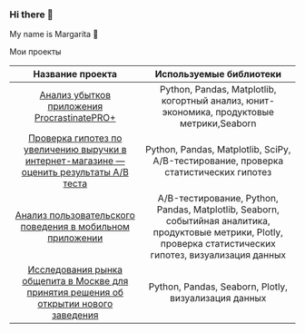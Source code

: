 ### Hi there 👋
My name is Margarita :raising_hand:  

Мои проекты

| Название проекта | Используемые библиотеки |
| :--------------------: |:---------------------------:|
| [Анализ убытков приложения ProcrastinatePRO+](https://github.com/margo36/yandex_projects/tree/main/bisiness_indicators)| Python, Pandas, Matplotlib, когортный анализ, юнит-экономика, продуктовые метрики,Seaborn|
| [Проверка гипотез по увеличению выручки в интернет-магазине — оценить результаты A/B теста](https://github.com/margo36/yandex_projects/tree/main/bisiness_indicators) |  Python, Pandas, Matplotlib, SciPy, A/B-тестирование, проверка статистических гипотез |
| [Анализ пользовательского поведения в мобильном приложении](https://github.com/margo36/yandex_practicum_projects/tree/main/a_a_b_test)|A/B-тестирование, Python, Pandas, Matplotlib, Seaborn, событийная аналитика, продуктовые метрики, Plotly, проверка статистических гипотез, визуализация данных|
| [Исследования рынка общепита в Москве для принятия решения об открытии нового заведения](https://github.com/margo36/yandex_practicum_projects/tree/main/startup)|Python, Pandas, Seaborn, Plotly, визуализация данных|

<!--
**margo36/margo36** is a ✨ _special_ ✨ repository because its `README.md` (this file) appears on your GitHub profile.

Here are some ideas to get you started:

- 🔭 I’m currently working on ...
- 🌱 I’m currently learning ...
- 👯 I’m looking to collaborate on ...
- 🤔 I’m looking for help with ...
- 💬 Ask me about ...
- 📫 How to reach me: ...
- 😄 Pronouns: ...
- ⚡ Fun fact: ...
-->
